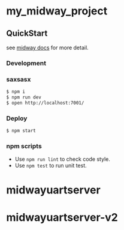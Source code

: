 # my_midway_project

## QuickStart

<!-- add docs here for user -->

see [midway docs][midway] for more detail.

### Development
### saxsasx
```bash
$ npm i
$ npm run dev
$ open http://localhost:7001/
```

### Deploy

```bash
$ npm start
```

### npm scripts

- Use `npm run lint` to check code style.
- Use `npm test` to run unit test.


[midway]: https://midwayjs.org
# midwayuartserver
# midwayuartserver-v2
